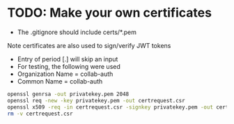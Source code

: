 # TODO: Make your own certificates


- The .gitignore should include certs/*.pem

Note certificates are also used to sign/verify JWT tokens

* Entry of period [.] will skip an input
* For testing, the following were used
 * Organization Name = collab-auth
 * Common Name = collab-auth


```bash
openssl genrsa -out privatekey.pem 2048
openssl req -new -key privatekey.pem -out certrequest.csr
openssl x509 -req -in certrequest.csr -signkey privatekey.pem -out certificate.pem
rm -v certrequest.csr
```
